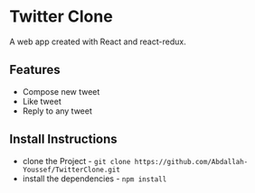 # Twitter Clone
A web app created with React and react-redux.

## Features
* Compose new tweet
* Like tweet
* Reply to any tweet


## Install Instructions

* clone the Project - `git clone https://github.com/Abdallah-Youssef/TwitterClone.git`
* install the dependencies - `npm install`
